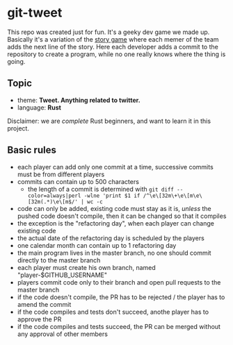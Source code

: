 # git-tweet

This repo was created just for fun. It's a geeky dev game we made up. Basically it's a variation of the [story game](http://www.group-games.com/stationary-games/team-story-game.html) where each memer of the team adds the next line of the story. Here each developer adds a commit to the repository to create a program, while no one really knows where the thing is going.

## Topic

- theme: **Tweet. Anything related to twitter.**
- language: **Rust**

Disclaimer: we are *complete* Rust beginners, and want to learn it in this project.

## Basic rules

- each player can add only one commit at a time, successive commits must be from different players
- commits can contain up to 500 characters
  - the length of a commit is determined with `git diff --color=always|perl -wlne 'print $1 if /^\e\[32m\+\e\[m\e\[32m(.*)\e\[m$/' | wc -c`
- code can only be added, existing code must stay as it is, *unless* the pushed code doesn't compile, then it can be changed so that it compiles
- the exception is the "refactoring day", when each player can change existing code
- the actual date of the refactoring day is scheduled by the players
- one calendar month can contain up to 1 refactoring day
- the main program lives in the master branch, no one should commit directly to the master branch
- each player must create his own branch, named "player-$GITHUB_USERNAME"
- players commit code only to their branch and open pull requests to the master branch
- if the code doesn't compile, the PR has to be rejected / the player has to amend the commit
- if the code compiles and tests don't succeed, anothe player has to approve the PR
- if the code compiles and tests succeed, the PR can be merged without any approval of other members
